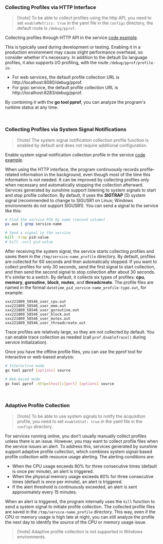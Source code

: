 
### Collecting Profiles via HTTP Interface

> [!note] To be able to collect profiles using the http API, you need to set `enableMetrics: true` in the yaml file in the `configs` directory, the default route is `/debug/pprof`.

Collecting profiles through HTTP API in the service [code example](https://github.com/18721889353/sunshine/blob/main/pkg/prof/README.md#sampling-profile-by-http).

This is typically used during development or testing. Enabling it in a production environment may cause slight performance overhead, so consider whether it's necessary. In addition to the default Go language profiles, it also supports I/O profiling, with the route `/debug/pprof/profile-io`.

- For web services, the default profile collection URL is http://localhost:8080/debug/pprof.
- For grpc service, the default profile collection URL is http://localhost:8283/debug/pprof.

By combining it with the **go tool pprof**, you can analyze the program's runtime status at any time.

<br>

### Collecting Profiles via System Signal Notifications

> [!note] The system signal notification collection profile function is enabled by default and does not require additional configuration.

Enable system signal notification collection profile in the service [code example](https://github.com/18721889353/sunshine/blob/main/pkg/prof/README.md#sampling-profile-by-system-notification-signal).

When using the HTTP interface, the program continuously records profile-related information in the background, even though most of the time this information is not needed. It can be improved by collecting profiles only when necessary and automatically stopping the collection afterward. Services generated by sunshine support listening to system signals to start and stop profile collection. By default, it uses the **SIGTRAP** (5) system signal (recommended to change to SIGUSR1 on Linux; Windows environments do not support SIGUSR1). You can send a signal to the service like this:

```bash
# Find the service PID by name (second column)
ps aux | grep service-name

# Send a signal to the service
kill -trap pid-value
# kill -usr1 pid-value
```

After receiving the system signal, the service starts collecting profiles and saves them in the `/tmp/service-name_profile` directory. By default, profiles are collected for 60 seconds and then automatically stopped. If you want to collect profiles for only 30 seconds, send the first signal to start collection, and then send the second signal to stop collection after about 30 seconds. It's similar to a switch. By default, it collects six types of profiles: **cpu**, **memory**, **goroutine**, **block**, **mutex**, and **threadcreate**. The profile files are named in the format `datetime_pid_service-name_profile-type.out`, for example:

```
xxx221809_58546_user_cpu.out
xxx221809_58546_user_mem.out
xxx221809_58546_user_goroutine.out
xxx221809_58546_user_block.out
xxx221809_58546_user_mutex.out
xxx221809_58546_user_threadcreate.out
```

Trace profiles are relatively large, so they are not collected by default. You can enable trace collection as needed (call `prof.EnableTrace()` during service initialization).

Once you have the offline profile files, you can use the pprof tool for interactive or web-based analysis:

```bash
# Interactive mode
go tool pprof [options] source

# Web-based mode
go tool pprof -http=[host]:[port] [options] source
```

<br>

### Adaptive Profile Collection

> [!note] To be able to use system signals to notify the acquisition profile, you need to set `enableStat: true` in the yaml file in the `configs` directory.

For services running online, you don't usually manually collect profiles unless there is an issue. However, you may want to collect profile files when the service issues an alert. To address this, services generated by sunshine support adaptive profile collection, which combines system signal-based profile collection with resource usage alerting. The alerting conditions are:

- When the CPU usage exceeds 80% for three consecutive times (default is once per minute), an alert is triggered.
- When the physical memory usage exceeds 80% for three consecutive times (default is once per minute), an alert is triggered.
- If the alert threshold is continuously exceeded, an alert is sent approximately every 15 minutes.

When an alert is triggered, the program internally uses the `kill` function to send a system signal to initiate profile collection. The collected profile files are saved in the `/tmp/service-name_profile` directory. This way, even if the CPU or memory usage is high late at night, you can still analyze the profile the next day to identify the source of the CPU or memory usage issue.

> [!note] Adaptive profile collection is not supported in Windows environments.

<br>
